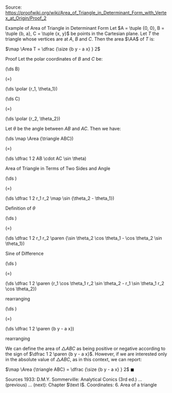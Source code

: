 # 

Source: https://proofwiki.org/wiki/Area_of_Triangle_in_Determinant_Form_with_Vertex_at_Origin/Proof_2

Example of Area of Triangle in Determinant Form
Let $A = \tuple {0, 0}, B = \tuple {b, a}, C = \tuple {x, y}$ be points in the Cartesian plane.
Let $T$ the triangle whose vertices are at $A$, $B$ and $C$.
Then the area $\AA$ of $T$ is:

$\map \Area T = \dfrac {\size {b y - a x} } 2$


Proof
Let the polar coordinates of $B$ and $C$ be:














\(\ds B\)

\(=\)







\(\ds \polar {r_1, \theta_1}\)




















\(\ds C\)

\(=\)







\(\ds \polar {r_2, \theta_2}\)









Let $\theta$ be the angle between $AB$ and $AC$.
Then we have:














\(\ds \map \Area {\triangle ABC}\)

\(=\)







\(\ds \dfrac 1 2 AB \cdot AC \sin \theta\)





Area of Triangle in Terms of Two Sides and Angle














\(\ds \)

\(=\)







\(\ds \dfrac 1 2 r_1 r_2 \map \sin {\theta_2 - \theta_1}\)





Definition of $\theta$














\(\ds \)

\(=\)







\(\ds \dfrac 1 2 r_1 r_2 \paren {\sin \theta_2 \cos \theta_1 - \cos \theta_2 \sin \theta_1}\)





Sine of Difference














\(\ds \)

\(=\)







\(\ds \dfrac 1 2 \paren {r_1 \cos \theta_1 r_2 \sin \theta_2 - r_1 \sin \theta_1 r_2 \cos \theta_2}\)





rearranging














\(\ds \)

\(=\)







\(\ds \dfrac 1 2 \paren {b y - a x}\)





rearranging



We can define the area of $\triangle ABC$ as being positive or negative according to the sign of $\dfrac 1 2 \paren {b y - a x}$.
However, if we are interested only in the absolute value of $\triangle ABC$, as in this context, we can report:

$\map \Area {\triangle ABC} = \dfrac {\size {b y - a x} } 2$
$\blacksquare$


Sources
1933: D.M.Y. Sommerville: Analytical Conics (3rd ed.) ... (previous) ... (next): Chapter $\text I$. Coordinates: $6$. Area of a triangle




